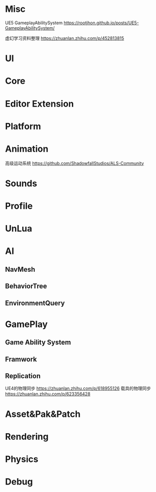 # Misc

UE5 GameplayAbilitySystem https://rootjhon.github.io/posts/UE5-GameplayAbilitySystem/

虚幻学习资料整理 https://zhuanlan.zhihu.com/p/452813815

# UI

# Core

# Editor Extension

# Platform

# Animation

高级运动系统 https://github.com/ShadowfallStudios/ALS-Community

# Sounds

# Profile

# UnLua

# AI

## NavMesh

## BehaviorTree

## EnvironmentQuery

# GamePlay

## Game Ability System

## Framwork

## Replication

UE4的物理同步  https://zhuanlan.zhihu.com/p/618955126
载具的物理同步  https://zhuanlan.zhihu.com/p/623356428

# Asset&Pak&Patch

# Rendering

# Physics

# Debug


